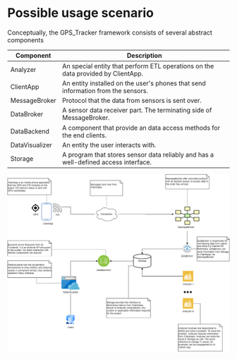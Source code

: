 # Possible usage scenario

Conceptually, the GPS_Tracker framework consists of several abstract components

|Component|Description|
|---|---|
|Analyzer| An special entity that perform ETL operations on the data provided by ClientApp.|
|ClientApp|An entity  installed on the user's phones that send information from the sensors.|
|MessageBroker|Protocol that the data from sensors is sent over.|
|DataBroker| A sensor data receiver part. The terminating side of MessageBroker. |
|DataBackend|A component that provide an data access methods for the end clients. |
|DataVisualizer| An entity the user interacts with.|
|Storage|A program that stores sensor data reliably and has a well-defined access interface.|

![Conceptual Design Diagram](schemes/conceptual/ConceptualDiagram.png) 
